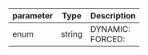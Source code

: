 | parameter | Type | Description |
| ----------- | ----------- |----------- |
| enum  |  string  | DYNAMIC: <br/>FORCED:    |